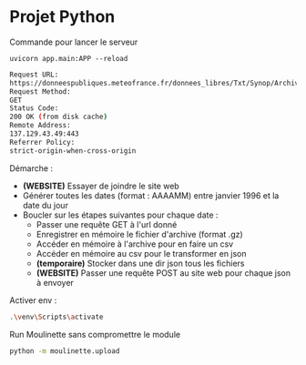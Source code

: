 # Projet Python

Commande pour lancer le serveur

```
uvicorn app.main:APP --reload
```

```bash
Request URL:
https://donneespubliques.meteofrance.fr/donnees_libres/Txt/Synop/Archive/synop.202403.csv.gz
Request Method:
GET
Status Code:
200 OK (from disk cache)
Remote Address:
137.129.43.49:443
Referrer Policy:
strict-origin-when-cross-origin
```

Démarche :

- **(WEBSITE)** Essayer de joindre le site web
- Générer toutes les dates (format : AAAAMM) entre janvier 1996 et la date du jour
- Boucler sur les étapes suivantes pour chaque date :
  - Passer une requête GET à l'url donné
  - Enregistrer en mémoire le fichier d'archive (format .gz)
  - Accéder en mémoire à l'archive pour en faire un csv
  - Accéder en mémoire au csv pour le transformer en json
  - **(temporaire)** Stocker dans une dir json tous les fichiers
  - **(WEBSITE)** Passer une requête POST au site web pour chaque json à envoyer

Activer env :

```bash
.\venv\Scripts\activate
```

Run Moulinette sans compromettre le module

```bash
python -m moulinette.upload
```
